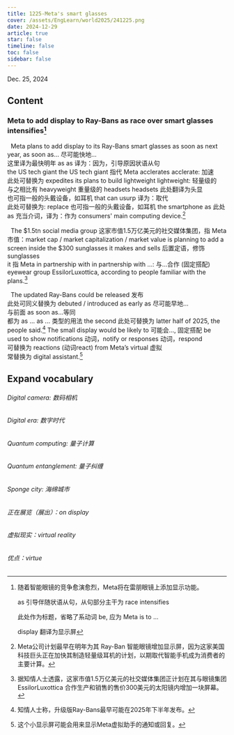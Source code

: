 ```yaml
---
title: 1225-Meta's smart glasses
cover: /assets/EngLearn/world2025/241225.png
date: 2024-12-29
article: true
star: false
timeline: false
toc: false
sidebar: false
---
```

Dec. 25, 2024
<!-- more -->

## Content

### Meta to add display to Ray-Bans as race over smart glasses intensifies[^title]


&nbsp; Meta plans to add display to its Ray-Bans smart glasses 
<span class="hover-note">
as soon as next year, 
<span class="hover-content"> 
as soon as... 尽可能快地... <br>
这里译为最快明年
</span> </span>
<span class="space"></span>
<span class="hover-note">
as 
<span class="hover-content"> 
as 译为：因为，引导原因状语从句 <br>
</span></span>
<span class="space"></span>
<span class="hover-note">
the US tech giant
<span class="hover-content"> 
the US tech giant 指代 Meta
</span></span>
<span class="space"></span>
<span class="hover-note">
 acclerates
 <span class="hover-content">
 acclerate: 加速<br>
 此处可替换为 expedites
 </span></span>
its plans to build 
<span class="hover-note">
lightweight 
<span class="hover-content"> 
lightweight: 轻量级的 <br>
与之相比有 heavyweight 重量级的
</span></span>
<span class="space"></span>
<span class="hover-note">
headsets
<span class="hover-content"> 
headsets 此处翻译为头显<br>
也可指一般的头戴设备，如耳机
</span></span>
 that can 
 <span class="hover-note">
 usurp 
 <span class="hover-content"> 
 译为：取代<br>
 此处可替换为: replace
也可指一般的头戴设备，如耳机
</span></span>
 the smartphone 
  <span class="hover-note">
 as
 <span class="hover-content"> 
 此处 as 充当介词，译为：作为
</span></span>
 consumers' main computing device.[^sentence1]


&nbsp;
<span class="hover-note">
The $1.5tn social media group
 <span class="hover-content"> 
 这家市值1.5万亿美元的社交媒体集团，指 Meta<br>
 市值：market cap / market capitalization / market value
</span></span>
 is planning to add a screen inside the $300 sunglasses 
<span class="hover-note">
 it makes and sells
 <span class="hover-content"> 
后置定语，修饰 sunglasses <br>
it 指 Meta
 </span></span>
 <span class="space"></span>
 <span class="hover-note">
in partnership with
<span class="hover-content"> 
in partnership with ...: 与...合作 (固定搭配)
</span></span>
eyewear group EssilorLuxottica, according to people familiar with the plans.[^sentence2]
 

&nbsp;
The updated Ray-Bans could be 
<span class="hover-note">
released
<span class="hover-content"> 
发布 <br>
此处可同义替换为 debuted / introduced
</span></span>
 <span class="space"></span>
<span class="hover-note">
as early as
<span class="hover-content"> 
尽可能早地... <br>
与前面 as soon as...等同 <br>
都为 as ... as ... 类型的用法
</span></span>
 the 
 <span class="hover-note">
 second
 <span class="hover-content"> 
 此处可替换为 latter
 </span></span>
  half of 2025, the people said.[^sentence3] The small display 
  <span class="hover-note">
  would be likely to
  <span class="hover-content"> 
  可能会..., 固定搭配
  </span></span>
be used to show 
<span class="hover-note">
   notifications 
 <span class="hover-content"> 
 动词，notify
 </span></span>
or 
<span class="hover-note">
 responses
 <span class="hover-content"> 
 动词，respond <br>
 可替换为 reactions (动词react)
 </span></span>
 from Meta’s 
 <span class="hover-note">
 virtual 
 <span class="hover-content"> 
 虚拟 <br> 常替换为 digital
 </span></span>
assistant.[^sentence4]





## Expand vocabulary

###### Digital camera: 数码相机

###### Digital era: 数字时代

###### Quantum computing: 量子计算

###### Quantum entanglement: 量子纠缠

###### Sponge city: 海绵城市

###### 正在展览（展出）：on display

###### 虚拟现实：virtual reality

###### 优点：virtue
 

[^title]: 随着智能眼镜的竞争愈演愈烈，Meta将在雷朋眼镜上添加显示功能。

    as 引导伴随状语从句，从句部分主干为 race intensifies

    此处作为标题，省略了系动词 be, 应为 Meta is to ...

    display 翻译为显示屏

[^sentence1]: Meta公司计划最早在明年为其 Ray-Ban 智能眼镜增加显示屏，因为这家美国科技巨头正在加快其制造轻量级耳机的计划，以期取代智能手机成为消费者的主要计算。

[^sentence2]: 据知情人士透露，这家市值1.5万亿美元的社交媒体集团正计划在其与眼镜集团 EssilorLuxottica 合作生产和销售的售价300美元的太阳镜内增加一块屏幕。


[^sentence3]: 知情人士称，升级版Ray-Bans最早可能在2025年下半年发布。

[^sentence4]: 这个小显示屏可能会用来显示Meta虚拟助手的通知或回复。